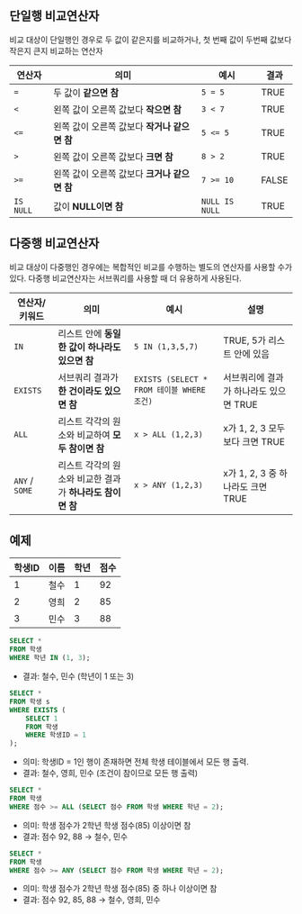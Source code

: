 ## 단일행 비교연산자
비교 대상이 단일행인 경우로 두 값이 같은지를 비교하거나, 첫 번째 값이 두번째 값보다 작은지 큰지 비교하는 연산자

| 연산자       | 의미                          | 예시             | 결과    |
| --------- | --------------------------- | -------------- | ----- |
| `=`       | 두 값이 **같으면 참**              | `5 = 5`        | TRUE  |
| `<`       | 왼쪽 값이 오른쪽 값보다 **작으면 참**     | `3 < 7`        | TRUE  |
| `<=`      | 왼쪽 값이 오른쪽 값보다 **작거나 같으면 참** | `5 <= 5`       | TRUE  |
| `>`       | 왼쪽 값이 오른쪽 값보다 **크면 참**      | `8 > 2`        | TRUE  |
| `>=`      | 왼쪽 값이 오른쪽 값보다 **크거나 같으면 참** | `7 >= 10`      | FALSE |
| `IS NULL` | 값이 **NULL이면 참**             | `NULL IS NULL` | TRUE  |

## 다중행 비교연산자
비교 대상이 다중행인 경우에는 복합적인 비교를 수행하는 별도의 연산자를 사용할 수가 있다. 다중행 비교연산자는 서브쿼리를 사용할 때 더 유용하게 사용된다.

| 연산자/키워드        | 의미                                 | 예시                                    | 설명                        |
| -------------- | ---------------------------------- | ------------------------------------- | ------------------------- |
| `IN`           | 리스트 안에 **동일한 값이 하나라도 있으면 참**       | `5 IN (1,3,5,7)`                      | TRUE, 5가 리스트 안에 있음        |
| `EXISTS`       | 서브쿼리 결과가 **한 건이라도 있으면 참**          | `EXISTS (SELECT * FROM 테이블 WHERE 조건)` | 서브쿼리에 결과가 하나라도 있으면 TRUE   |
| `ALL`          | 리스트 각각의 원소와 비교하여 **모두 참이면 참**      | `x > ALL (1,2,3)`                     | x가 1, 2, 3 모두보다 크면 TRUE   |
| `ANY` / `SOME` | 리스트 각각의 원소와 비교한 결과가 **하나라도 참이면 참** | `x > ANY (1,2,3)`                     | x가 1, 2, 3 중 하나라도 크면 TRUE |

## 예제
| 학생ID | 이름 | 학년 | 점수 |
| ---- | -- | -- | -- |
| 1    | 철수 | 1  | 92 |
| 2    | 영희 | 2  | 85 |
| 3    | 민수 | 3  | 88 |

```sql
SELECT *
FROM 학생
WHERE 학년 IN (1, 3);
```
+ 결과: 철수, 민수 (학년이 1 또는 3)
```sql
SELECT *
FROM 학생 s
WHERE EXISTS (
    SELECT 1
    FROM 학생
    WHERE 학생ID = 1
);
```
+ 의미: 학생ID = 1인 행이 존재하면 전체 학생 테이블에서 모든 행 출력.
+ 결과: 철수, 영희, 민수 (조건이 참이므로 모든 행 출력)
```sql
SELECT *
FROM 학생
WHERE 점수 >= ALL (SELECT 점수 FROM 학생 WHERE 학년 = 2);
```
+ 의미: 학생 점수가 2학년 학생 점수(85) 이상이면 참
+ 결과: 점수 92, 88 → 철수, 민수

```sql
SELECT *
FROM 학생
WHERE 점수 >= ANY (SELECT 점수 FROM 학생 WHERE 학년 = 2);
```
+ 의미: 학생 점수가 2학년 학생 점수(85) 중 하나 이상이면 참
+ 결과: 점수 92, 85, 88 → 철수, 영희, 민수